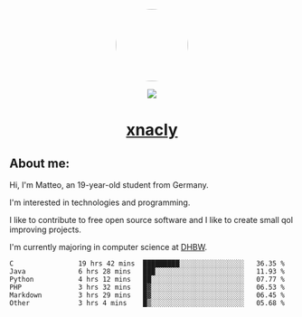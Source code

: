 <p align="center">
  <img style="border-radius: 100px" width="128" height="128" src="https://avatars.githubusercontent.com/u/47723417?v=4"/>
</p>
<p align="center">
  <img src="https://komarev.com/ghpvc/?username=xnacly&&style=flat-square"/>
</p>

<h1 align="center"><a href="https://xnacly.me/"> xnacly</a> </h1>

<h2> About me:</h2>

<p>Hi, I'm Matteo, an 19-year-old student from Germany. </p>
<p>I'm interested in technologies and programming.</p>
<p>I like to contribute to free open source software and I like to create small qol improving projects.</p>
<p>I'm currently majoring in computer science at <a href="https://www.dhbw.de/startseite">DHBW</a>.</p>

<!--START_SECTION:waka-->

```text
C                19 hrs 42 mins  █████████░░░░░░░░░░░░░░░░   36.35 %
Java             6 hrs 28 mins   ███░░░░░░░░░░░░░░░░░░░░░░   11.93 %
Python           4 hrs 12 mins   ██░░░░░░░░░░░░░░░░░░░░░░░   07.77 %
PHP              3 hrs 32 mins   █▓░░░░░░░░░░░░░░░░░░░░░░░   06.53 %
Markdown         3 hrs 29 mins   █▓░░░░░░░░░░░░░░░░░░░░░░░   06.45 %
Other            3 hrs 4 mins    █▒░░░░░░░░░░░░░░░░░░░░░░░   05.68 %
```

<!--END_SECTION:waka-->
